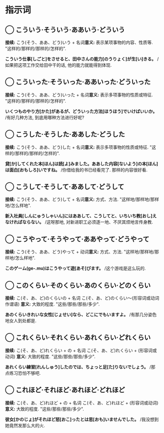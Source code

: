 # 指示词

## ◯ こういう·そういう·ああいう·どういう

**接续:** こう(そう、ああ、どう)いう + 名词
​**意义:** 表示某项事物的内容、性质等. "这样的/那样的/那样的/怎样的".

**こういう仕事[しごと]をさせると、田中さんの能力[のうりょく]が生[い]きる。** /如果把这项工作交给田中干的话, 他的能力就能得到体现.

## ◯ こういった·そういった·ああいった·どういった

**接续:** こう(そう、ああ、どう)いった + 名词
​**意义:** 表示多项事物的性质或特征. "这样的/那样的/那样的/怎样的".

**いくつものやり方[かた]があるが、どういった方法[ほうほう]でいけばいいか。** /有好几种方法, 到底用哪种方法进行好呢?

## ◯ こうした·そうした·ああした·どうした

**接续:** こう(そう、ああ、どう)した + 名词
​**意义:** 表示多项事物的性质或特征. "这样的/那样的/那样的/怎样的".

**貸[か]してくれた本[ほん]は読[よ]みました。ああした内容[ないよう]の本[ほん]は面白[おもしろ]いですね。** /你借给我的书已经看完了. 那样的内容很好看.

<!--more-->

## ◯ こうして·そうして·ああして·どうして

**接续:** こう(そう、ああ、どう)して + 名词
​**意义:** 方式、方法. "这样地/那样地/那样地/怎么样地".

**新入社員[しんにゅうしゃいん]にはああして、こうしてと、いちいち教[おし]えなければならない。** /这呀那地, 对新进职工必须逐一地、不厌其烦地言传身教.

## ◯ こうやって·そうやって·ああやって·どうやって

**接续:** こう(そう、ああ、どう)やって + 动词
​**意义:** 方式、方法. "这样地/那样地/那样地/怎么样地".

**このゲーム(ge-.mu)はこうやって遊[あそ]びます。** /这个游戏是这么玩的.

## ◯ このくらい·そのくらい·あのくらい·どのくらい

**接续:** こ(そ、あ、ど)のくらいの + 名词 こ(そ、あ、ど)のくらい～(形容词或动词作谓语)
​**意义:** 大致的程度. "这些/那些/那些/多少".

**あのくらいきれいな女性[じょせい]なら、どこにでもいますよ。** /有那几分姿色地女人到处都是.

## ◯ これくらい·それくらい·あれくらい·どれくらい

**接续:** こ(そ、あ、ど)れくらい + の + 名词 こ(そ、あ、ど)れくらい + (形容词或动词)
​**意义:** 大致的程度. "这些/那些/那些/多少".

**あれくらい練習[れんしゅう]したのでは、ちょっと足[た]りないでしょう。** /那点练习恐怕不够吧.

## ◯ これほど·それほど·あれほど·どれほど

**接续:** こ(そ、あ、ど)れほど + の + 名词 こ(そ、あ、ど)れほど + (形容词或动词)
​**意义:** 大致的程度. "这些/那些/那些/多少".

**彼女[かのじょ]がそれほど怒[おこ]ったとは思[おも]いませんでした。** /我没想到她竟然发那么大的火.

